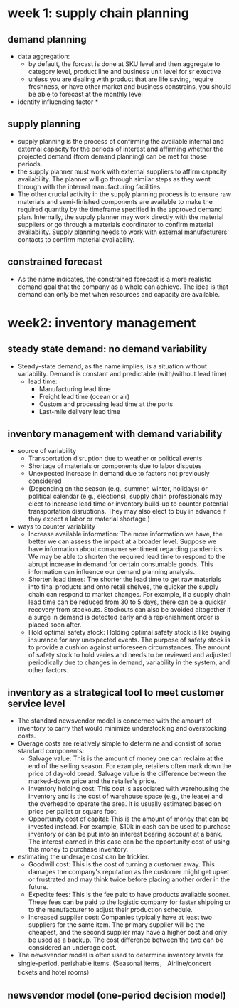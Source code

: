 # week 1: supply chain planning
## demand planning
* data aggregation: 
    * by default, the forcast is done at SKU level and then aggregate to category level, product line and business unit level for sr exective 
    * unless you are dealing with product that are life saving, require freshness, or have other market and business constrains, you should be able to forecast at the monthly level
* identify influencing factor
    * 
## supply planning
* supply planning is the process of confirming the available internal and external capacity for the periods of interest and affirming whether the projected demand (from demand planning) can be met for those periods.
* the supply planner must work with external suppliers to affirm capacity availability. The planner will go through similar steps as they went through with the internal manufacturing facilities.
* The other crucial activity in the supply planning process is to ensure raw materials and semi-finished components are available to make the required quantity by the timeframe specified in the approved demand plan. Internally, the supply planner may work directly with the material suppliers or go through a materials coordinator to confirm material availability. Supply planning needs to work with external manufacturers' contacts to confirm material availability.
## constrained forecast 
* As the name indicates, the constrained forecast is a more realistic demand goal that the company as a whole can achieve. The idea is that demand can only be met when resources and capacity are available. 

# week2: inventory management 
## steady state demand: no demand variability
* Steady-state demand, as the name implies, is a situation without variability. Demand is constant and predictable (with/without lead time)
    * lead time: 
        * Manufacturing lead time
        * Freight lead time (ocean or air)
        * Custom and processing lead time at the ports
        * Last-mile delivery lead time

## inventory management with demand variability
* source of variability
    * Transportation disruption due to weather or political events
    * Shortage of materials or components due to labor disputes
    * Unexpected increase in demand due to factors not previously considered
    * (Depending on the season (e.g., summer, winter, holidays) or political calendar (e.g., elections), supply chain professionals may elect to increase lead time or inventory build-up to counter potential transportation disruptions. They may also elect to buy in advance if they expect a labor or material shortage.)
* ways to counter variability
    * Increase available information: The more information we have, the better we can assess the impact at a broader level. Suppose we have information about consumer sentiment regarding pandemics. We may be able to shorten the required lead time to respond to the abrupt increase in demand for certain consumable goods. This information can influence our demand planning analysis.
    * Shorten lead times: The shorter the lead time to get raw materials into final products and onto retail shelves, the quicker the supply chain can respond to market changes. For example, if a supply chain lead time can be reduced from 30 to 5 days, there can be a quicker recovery from stockouts. Stockouts can also be avoided altogether if a surge in demand is detected early and a replenishment order is placed soon after.
    * Hold optimal safety stock: Holding optimal safety stock is like buying insurance for any unexpected events. The purpose of safety stock is to provide a cushion against unforeseen circumstances. The amount of safety stock to hold varies and needs to be reviewed and adjusted periodically due to changes in demand, variability in the system, and other factors.
## inventory as a strategical tool to meet customer service level
* The standard newsvendor model is concerned with the amount of inventory to carry that would minimize understocking and overstocking costs.
* Overage costs are relatively simple to determine and consist of some standard components:
    * Salvage value: This is the amount of money one can reclaim at the end of the selling season. For example, retailers often mark down the price of day-old bread. Salvage value is the difference between the marked-down price and the retailer's price.
    * Inventory holding cost: This cost is associated with warehousing the inventory and is the cost of warehouse space (e.g., the lease) and the overhead to operate the area. It is usually estimated based on price per pallet or square foot.
    * Opportunity cost of capital: This is the amount of money that can be invested instead. For example, $10k in cash can be used to purchase inventory or can be put into an interest bearing account at a bank. The interest earned in this case can be the opportunity cost of using this money to purchase inventory. 
* estimating the underage cost can be trickier.
    * Goodwill cost: This is the cost of turning a customer away. This damages the company's reputation as the customer might get upset or frustrated and may think twice before placing another order in the future.
    * Expedite fees: This is the fee paid to have products available sooner. These fees can be paid to the logistic company for faster shipping or to the manufacturer to adjust their production schedule.
    * Increased supplier cost: Companies typically have at least two suppliers for the same item. The primary supplier will be the cheapest, and the second supplier may have a higher cost and only be used as a backup. The cost difference between the two can be considered an underage cost.
* The newsvendor model is often used to determine inventory levels for single-period, perishable items. (Seasonal items， Airline/concert tickets and hotel rooms）

## newsvendor model (one-period decision model)